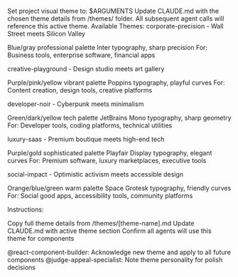 Set project visual theme to: $ARGUMENTS
Update CLAUDE.md with the chosen theme details from /themes/ folder.
All subsequent agent calls will reference this active theme.
Available Themes:
corporate-precision - Wall Street meets Silicon Valley

Blue/gray professional palette
Inter typography, sharp precision
For: Business tools, enterprise software, financial apps

creative-playground - Design studio meets art gallery

Purple/pink/yellow vibrant palette
Poppins typography, playful curves
For: Content creation, design tools, creative platforms

developer-noir - Cyberpunk meets minimalism

Green/dark/yellow tech palette
JetBrains Mono typography, sharp geometry
For: Developer tools, coding platforms, technical utilities

luxury-saas - Premium boutique meets high-end tech

Purple/gold sophisticated palette
Playfair Display typography, elegant curves
For: Premium software, luxury marketplaces, executive tools

social-impact - Optimistic activism meets accessible design

Orange/blue/green warm palette
Space Grotesk typography, friendly curves
For: Social good apps, accessibility tools, community platforms

Instructions:

Copy full theme details from /themes/[theme-name].md
Update CLAUDE.md with active theme section
Confirm all agents will use this theme for components

@react-component-builder: Acknowledge new theme and apply to all future components
@judge-appeal-specialist: Note theme personality for polish decisions